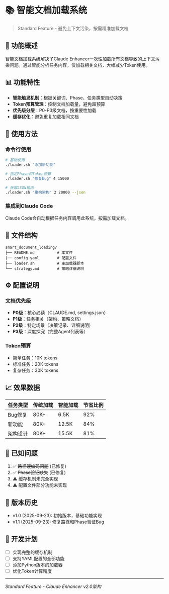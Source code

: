 # 📚 智能文档加载系统

> Standard Feature - 避免上下文污染，按需精准加载文档

## 🎯 功能概述

智能文档加载系统解决了Claude Enhancer一次性加载所有文档导致的上下文污染问题。通过智能分析任务内容，仅加载相关文档，大幅减少Token使用。

## 📊 功能特性

- **智能触发机制**：根据关键词、Phase、任务类型自动决策
- **Token预算管理**：控制文档加载量，避免超预算
- **优先级分层**：P0-P3级文档，按重要性加载
- **缓存优化**：避免重复加载相同文档

## 🚀 使用方法

### 命令行使用
```bash
# 基础使用
./loader.sh "添加新功能"

# 指定Phase和Token预算
./loader.sh "修复bug" 4 15000

# 获取JSON输出
./loader.sh "重构架构" 2 20000 --json
```

### 集成到Claude Code
Claude Code会自动根据任务内容调用此系统，按需加载文档。

## 📁 文件结构

```
smart_document_loading/
├── README.md          # 本文件
├── config.yaml        # 配置文件
├── loader.sh          # 主加载器脚本
└── strategy.md        # 策略详细说明
```

## ⚙️ 配置说明

### 文档优先级
- **P0级**：核心必读（CLAUDE.md, settings.json）
- **P1级**：任务相关（架构、策略文档）
- **P2级**：特定场景（决策记录、详细说明）
- **P3级**：深度探究（完整Agent列表等）

### Token预算
- 简单任务：10K tokens
- 标准任务：20K tokens
- 复杂任务：30K tokens

## 📈 效果数据

| 任务类型 | 传统加载 | 智能加载 | 节省比例 |
|---------|---------|---------|---------|
| Bug修复 | 80K+ | 6.5K | 92% |
| 新功能 | 80K+ | 12.5K | 84% |
| 架构设计 | 80K+ | 15.5K | 81% |

## 🐛 已知问题

1. ✅ ~~路径硬编码问题~~ (已修复)
2. ✅ ~~Phase验证缺失~~ (已修复)
3. ⚠️ 缓存机制未完全实现
4. ⚠️ 配置文件部分功能未实现

## 🔄 版本历史

- v1.0 (2025-09-23): 初始版本，基础功能实现
- v1.1 (2025-09-23): 修复路径和Phase验证Bug

## 📝 开发计划

- [ ] 实现完整的缓存机制
- [ ] 支持YAML配置的全部功能
- [ ] 添加Python版本的加载器
- [ ] 优化Token计算精度

---
*Standard Feature - Claude Enhancer v2.0架构*
